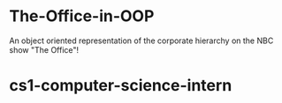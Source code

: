 # The-Office-in-OOP
An object oriented representation of the corporate hierarchy on the NBC show "The Office"!
# cs1-computer-science-intern
